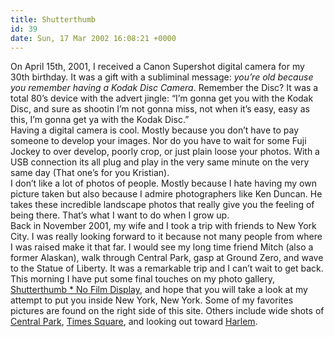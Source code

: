 ```yaml
---
title: Shutterthumb
id: 39
date: Sun, 17 Mar 2002 16:08:21 +0000
---
```


On April 15th, 2001, I received a Canon Supershot digital camera for my 30th birthday. It was a gift with a subliminal message: *you’re old because you remember having a Kodak Disc Camera*. Remember the Disc? It was a total 80’s device with the advert jingle: “I’m gonna get you with the Kodak Disc, and sure as shootin I’m not gonna miss, not when it’s easy, easy as this, I’m gonna get ya with the Kodak Disc.”  
 Having a digital camera is cool. Mostly because you don’t have to pay someone to develop your images. Nor do you have to wait for some Fuji Jockey to over develop, poorly crop, or just plain loose your photos. With a USB connection its all plug and play in the very same minute on the very same day (That one’s for you Kristian).  
 I don’t like a lot of photos of people. Mostly because I hate having my own picture taken but also because I admire photographers like Ken Duncan. He takes these incredible landscape photos that really give you the feeling of being there. That’s what I want to do when I grow up.  
 Back in November 2001, my wife and I took a trip with friends to New York City. I was really looking forward to it because not many people from where I was raised make it that far. I would see my long time friend Mitch (also a former Alaskan), walk through Central Park, gasp at Ground Zero, and wave to the Statue of Liberty. It was a remarkable trip and I can’t wait to get back.  
 This morning I have put some final touches on my photo gallery, [Shutterthumb * No Film Display](http://www.gregstorey.com/shutterthumb), and hope that you will take a look at my attempt to put you inside New York, New York. Some of my favorites pictures are found on the right side of this site. Others include wide shots of [Central Park](http://www.gregstorey.com/shutterthumb/archives/000049.html), [Times Square](http://www.gregstorey.com/shutterthumb/archives/000087.html), and looking out toward [Harlem](http://www.gregstorey.com/shutterthumb/archives/000024.html).


